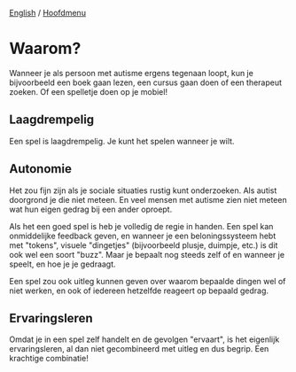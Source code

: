 [English](WHY_en) / [Hoofdmenu](.)

# Waarom?
Wanneer je als persoon met autisme ergens tegenaan loopt, kun je bijvoorbeeld een boek gaan lezen, een cursus gaan doen of een therapeut zoeken. Of een spelletje doen op je mobiel!

## Laagdrempelig
Een spel is laagdrempelig. Je kunt het spelen wanneer je wilt.

## Autonomie
Het zou fijn zijn als je sociale situaties rustig kunt onderzoeken. Als autist doorgrond je die niet meteen. En veel mensen met autisme zien niet meteen wat hun eigen gedrag bij een ander oproept.

Als het een goed spel is heb je volledig de regie in handen. Een spel kan onmiddelijke feedback geven, en wanneer je een beloningssysteem hebt met "tokens", visuele "dingetjes" (bijvoorbeeld plusje, duimpje, etc.) is dit ook wel een soort "buzz". Maar je bepaalt nog steeds zelf of en wanneer je speelt, en hoe je je gedraagt.

Een spel zou ook uitleg kunnen geven over waarom bepaalde dingen wel of niet werken, en ook of iedereen hetzelfde reageert op bepaald gedrag.

## Ervaringsleren
Omdat je in een spel zelf handelt en de gevolgen "ervaart", is het eigenlijk ervaringsleren, al dan niet gecombineerd met uitleg en dus begrip. Een krachtige combinatie!
